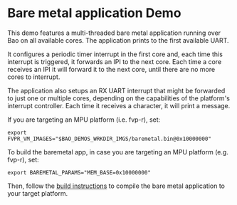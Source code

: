 # Bare metal application Demo

This demo features a multi-threaded bare metal application running over Bao
on all available cores. The application prints to the first available UART.

It configures a periodic timer interrupt in the first core and, each time this 
interrupt is triggered, it forwards an IPI to the next core. Each time a core 
receives an IPI it will forward it to the next core, until there are no more 
cores to interrupt.

The application also setups an RX UART interrupt that might be forwarded to just 
one or multiple cores, depending on the capabilities of the platform's interrupt 
controller. Each time it receives a character, it will print a message.

If you are targeting an MPU platform (i.e. fvp-r), set:

```
export FVPR_VM_IMAGES="$BAO_DEMOS_WRKDIR_IMGS/baremetal.bin@0x10000000"
```

To build the baremetal app, in case you are targeting an MPU platform (e.g.
fvp-r), set:

```
export BAREMETAL_PARAMS="MEM_BASE=0x10000000"
```

Then, follow the [build instructions](../../guests/baremetal/README.md) to
compile the bare metal application to your target platform.
